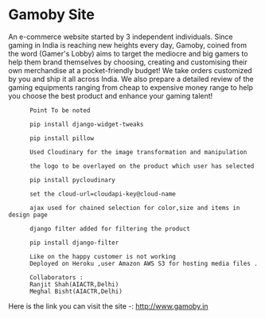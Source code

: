 # Gamoby Site

An e-commerce website started by 3 independent individuals.
Since gaming in India is reaching new heights every day, Gamoby, coined from the word (Gamer's Lobby) aims to target the mediocre and big gamers to help them brand themselves by choosing, creating and customising their own merchandise at a pocket-friendly budget!
We take orders customized by you and ship it all across India.
We also prepare a detailed review of the gaming equipments ranging from cheap to expensive money range to help you choose the best product and enhance your gaming talent!
             
             
             
          Point To be noted

          pip install django-widget-tweaks

          pip install pillow 
          
          Used Cloudinary for the image transformation and manipulation 
          
          the logo to be overlayed on the product which user has selected
          
          pip install pycloudinary
          
          set the cloud-url=cloudapi-key@cloud-name
          
          ajax used for chained selection for color,size and items in design page 
          
          django filter added for filtering the product 
          
          pip install django-filter
          
          Like on the happy customer is not working 
          Deployed on Heroku ,user Amazon AWS S3 for hosting media files .
          
          Collaborators :
          Ranjit Shah(AIACTR,Delhi)
          Meghal Bisht(AIACTR,Delhi)
          
   Here is the link you can visit the site -: http://www.gamoby.in
          

